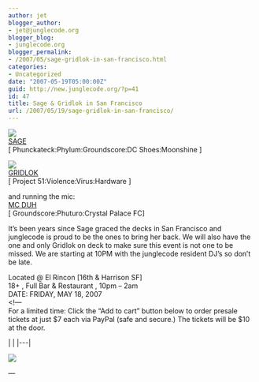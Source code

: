 ```yaml
---
author: jet
blogger_author:
- jet@junglecode.org
blogger_blog:
- junglecode.org
blogger_permalink:
- /2007/05/sage-gridlok-in-san-francisco.html
categories:
- Uncategorized
date: "2007-05-19T05:00:00Z"
guid: http://new.junglecode.org/?p=41
id: 47
title: Sage & Gridlok in San Francisco
url: /2007/05/19/sage-gridlok-in-san-francisco/
---
```


[![](http://www.junglecode.com/images/blog/myspace_sage.jpg)](http://groundscore.net/board/viewtopic.php?t=30571)  
[<span>SAGE</span>](http://www.myspace.com/sagepgh)  
\[ Phunckateck:Phylum:Groundscore:DC Shoes:Moonshine \]

[![](http://www.junglecode.com/images/blog/myspace_gridlok.jpg)](http://groundscore.net/board/viewtopic.php?t=30571)  
[<span>GRIDLOK</span>](http://www.myspace.com/gridlokp51)  
\[ Project 51:Violence:Virus:Hardware \]

and running the mic:  
[<span>MC DUH</span>](http://www.myspace.com/mcduh)  
\[ Groundscore:Phuturo:Crystal Palace FC\]

It’s been years since Sage graced the decks in San Francisco and junglecode is proud to be the ones to bring her back. We will also have the one and only Gridlok on deck to make sure this event is not one to be missed. We are starting at 10PM with the junglecode resident DJ’s so don’t be late.

Located @ El Rincon \[16th & Harrison SF\]  
18+ , Full Bar & Restaurant , 10pm – 2am  
DATE: FRIDAY, MAY 18, 2007  
&lt;!—  
For a limited time: Click the “Add to cart” button below to order presale tickets at just $7 each via PayPal (safe and secure.) The tickets will be $10 at the door.

<form action="https://www.paypal.com/cgi-bin/webscr" method="post" target="paypal">|  |
|---|

![](https://www.paypal.com/en_US/i/scr/pixel.gif)

</form>—
